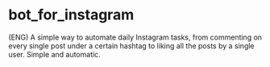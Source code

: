 # bot_for_instagram
(ENG) A simple way to automate daily Instagram tasks, from commenting on every single post under a certain hashtag to liking all the posts by a single user. Simple and automatic.
